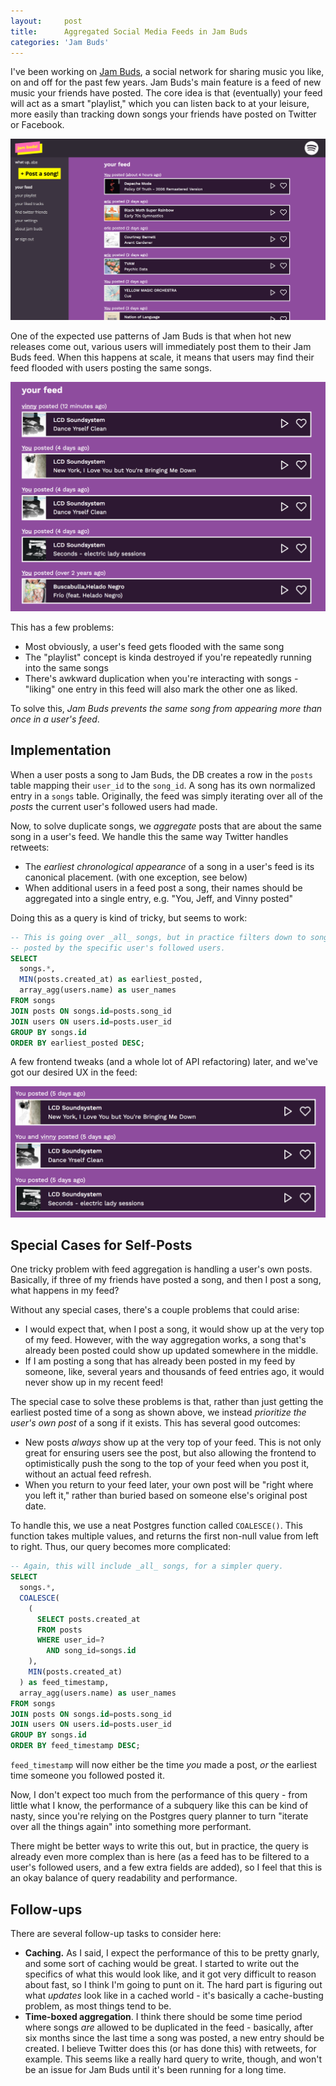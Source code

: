 ```yaml
---
layout:     post
title:      Aggregated Social Media Feeds in Jam Buds
categories: 'Jam Buds'
---
```


I've been working on [Jam Buds](https://jambuds.club/), a social network for sharing music you like, on and off for the past few years. Jam Buds's main feature is a feed of new music your friends have posted. The core idea is that (eventually) your feed will act as a smart "playlist," which you can listen back to at your leisure, more easily than tracking down songs your friends have posted on Twitter or Facebook.

![](feed_screenshot.png)

One of the expected use patterns of Jam Buds is that when hot new releases come out, various users will immediately post them to their Jam Buds feed. When this happens at scale, it means that users may find their feed flooded with users posting the same songs.

![](Screen_Shot_2019-05-21_at_5-49c6fc77-2ea1-44fb-abcc-664536b3a3bb.27.55_PM.png)

This has a few problems:

- Most obviously, a user's feed gets flooded with the same song
- The "playlist" concept is kinda destroyed if you're repeatedly running into the same songs
- There's awkward duplication when you're interacting with songs - "liking" one entry in this feed will also mark the other one as liked.

To solve this, *Jam Buds prevents the same song from appearing more than once in a user's feed*.

## Implementation

When a user posts a song to Jam Buds, the DB creates a row in the `posts` table mapping their `user_id` to the `song_id`. A song has its own normalized entry in a `songs` table. Originally, the feed was simply iterating over all of the *posts* the current user's followed users had made.

Now, to solve duplicate songs, we *aggregate* posts that are about the same song in a user's feed. We handle this the same way Twitter handles retweets:

- The *earliest chronological appearance* of a song in a user's feed is its canonical placement. (with one exception, see below)
- When additional users in a feed post a song, their names should be aggregated into a single entry, e.g. "You, Jeff, and Vinny posted"

Doing this as a query is kind of tricky, but seems to work:

```sql
-- This is going over _all_ songs, but in practice filters down to songs
-- posted by the specific user's followed users.
SELECT
  songs.*,
  MIN(posts.created_at) as earliest_posted,
  array_agg(users.name) as user_names
FROM songs
JOIN posts ON songs.id=posts.song_id
JOIN users ON users.id=posts.user_id
GROUP BY songs.id
ORDER BY earliest_posted DESC;
```

A few frontend tweaks (and a whole lot of API refactoring) later, and we've got our desired UX in the feed:

![](Screen_Shot_2019-05-22_at_11-ee544f08-3ed3-43a6-b749-dae2c68cf95d.26.23_AM.png)

## Special Cases for Self-Posts

One tricky problem with feed aggregation is handling a user's own posts. Basically, if three of my friends have posted a song, and then I post a song, what happens in my feed?

Without any special cases, there's a couple problems that could arise:

- I would expect that, when I post a song, it would show up at the very top of my feed. However, with the way aggregation works, a song that's already been posted could show up updated somewhere in the middle.
- If I am posting a song that has already been posted in my feed by someone, like, several years and thousands of feed entries ago, it would never show up in my recent feed!

The special case to solve these problems is that, rather than just getting the earliest posted time of a song as shown above, we instead *prioritize the user's own post* of a song if it exists. This has several good outcomes:

- New posts *always* show up at the very top of your feed. This is not only great for ensuring users see the post, but also allowing the frontend to optimistically push the song to the top of your feed when you post it, without an actual feed refresh.
- When you return to your feed later, your own post will be "right where you left it," rather than buried based on someone else's original post date.

To handle this, we use a neat Postgres function called `COALESCE()`. This function takes multiple values, and returns the first non-null value from left to right. Thus, our query becomes more complicated:

```sql
-- Again, this will include _all_ songs, for a simpler query.
SELECT
  songs.*,
  COALESCE(
    (
      SELECT posts.created_at
      FROM posts
      WHERE user_id=?
        AND song_id=songs.id
    ),
    MIN(posts.created_at)
  ) as feed_timestamp,
  array_agg(users.name) as user_names
FROM songs
JOIN posts ON songs.id=posts.song_id
JOIN users ON users.id=posts.user_id
GROUP BY songs.id
ORDER BY feed_timestamp DESC;
```

`feed_timestamp` will now either be the time *you* made a post, *or* the earliest time someone you followed posted it.

Now, I don't expect too much from the performance of this query - from little what I know, the performance of a subquery like this can be kind of nasty, since you're relying on the Postgres query planner to turn "iterate over all the things again" into something more performant.

There might be better ways to write this out, but in practice, the query is already even more complex than is here (as a feed has to be filtered to a user's followed users, and a few extra fields are added), so I feel that this is an okay balance of query readability and performance.

## Follow-ups

There are several follow-up tasks to consider here:

- **Caching.** As I said, I expect the performance of this to be pretty gnarly, and some sort of caching would be great. I started to write out the specifics of what this would look like, and it got very difficult to reason about fast, so I think I'm going to punt on it. The hard part is figuring out what *updates* look like in a cached world - it's basically a cache-busting problem, as most things tend to be.
- **Time-boxed aggregation**. I think there should be some time period where songs *are* allowed to be duplicated in the feed - basically, after six months since the last time a song was posted, a new entry should be created. I believe Twitter does this (or has done this) with retweets, for example. This seems like a really hard query to write, though, and won't be an issue for Jam Buds until it's been running for a long time.